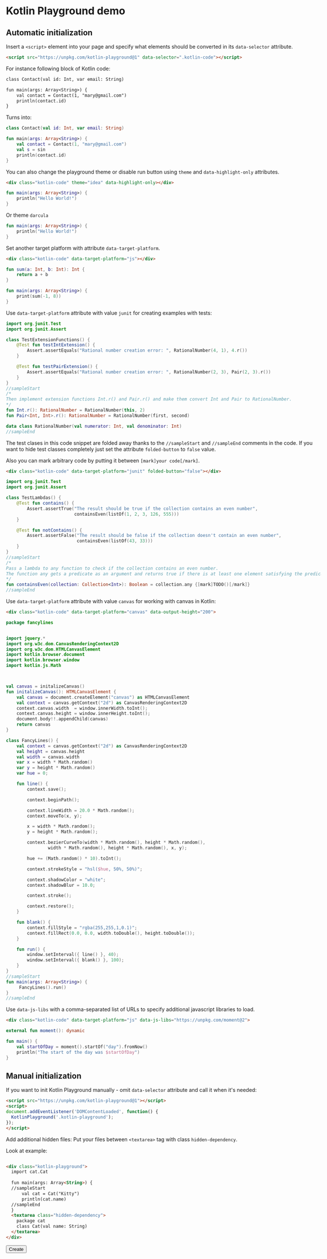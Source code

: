 <!DOCTYPE html>
<html>
<head>
  <meta charset="UTF-8">
  <title>Kotlin Playground examples</title>
  <link rel="stylesheet" href="examples.css">
  <link rel="stylesheet" href="examples-highlight.css">
  <style>
  .markdown-body {
		max-width: 980px;
		margin: 50px auto;
	}
  </style>
  <script src="../playground.js" data-selector=".kotlin-code"></script>
</head>
<body class="markdown-body">

# Kotlin Playground demo

## Automatic initialization

Insert a `<script>` element into your page and specify what elements should be converted in its `data-selector` attribute.
```html
<script src="https://unpkg.com/kotlin-playground@1" data-selector=".kotlin-code"></script>
```

For instance following block of Kotlin code:

```txt
class Contact(val id: Int, var email: String) 

fun main(args: Array<String>) {
    val contact = Contact(1, "mary@gmail.com")
    println(contact.id)                   
}
```

Turns into:

<div class="kotlin-code" highlight-on-fly="false">

```kotlin
class Contact(val id: Int, var email: String) 

fun main(args: Array<String>) {
    val contact = Contact(1, "mary@gmail.com")
    val s = sin
    println(contact.id)
}
```

</div>

You can also change the playground theme or disable run button using `theme` and `data-highlight-only` attributes.

```html
<div class="kotlin-code" theme="idea" data-highlight-only></div>
``` 
<div class="kotlin-code" data-highlight-only theme="idea">

```kotlin
fun main(args: Array<String>) {
    println("Hello World!")
}
```

</div>

Or theme `darcula`

<div class="kotlin-code" data-highlight-only theme="darcula">

```kotlin
fun main(args: Array<String>) {
    println("Hello World!")
}
```

</div>

Set another target platform with attribute `data-target-platform`.

```html
<div class="kotlin-code" data-target-platform="js"></div>
```
<div class="kotlin-code" data-target-platform="js">

```kotlin
fun sum(a: Int, b: Int): Int {
    return a + b
}

fun main(args: Array<String>) {
    print(sum(-1, 8))
}
```

</div>


Use `data-target-platform` attribute with value `junit` for creating examples with tests:

<div class="kotlin-code" data-target-platform="junit">

```kotlin
import org.junit.Test
import org.junit.Assert

class TestExtensionFunctions() {
    @Test fun testIntExtension() {
        Assert.assertEquals("Rational number creation error: ", RationalNumber(4, 1), 4.r())
    }

    @Test fun testPairExtension() {
        Assert.assertEquals("Rational number creation error: ", RationalNumber(2, 3), Pair(2, 3).r())
    }
}
//sampleStart
/*
Then implement extension functions Int.r() and Pair.r() and make them convert Int and Pair to RationalNumber.
*/
fun Int.r(): RationalNumber = RationalNumber(this, 2)
fun Pair<Int, Int>.r(): RationalNumber = RationalNumber(first, second)

data class RationalNumber(val numerator: Int, val denominator: Int)
//sampleEnd
```
</div>

The test clases in this code snippet are folded away thanks to the `//sampleStart` and `//sampleEnd` comments in the code.
If you want to hide test classes completely just set the attribute `folded-button` to `false` value.

Also you can mark arbitrary code by putting it between `[mark]your code[/mark]`.

```html
<div class="kotlin-code" data-target-platform="junit" folded-button="false"></div>
```

<div class="kotlin-code" data-target-platform="junit" folded-button="false">

```kotlin
import org.junit.Test
import org.junit.Assert

class TestLambdas() {
    @Test fun contains() {
        Assert.assertTrue("The result should be true if the collection contains an even number", 
                          containsEven(listOf(1, 2, 3, 126, 555)))
    }

    @Test fun notContains() {
        Assert.assertFalse("The result should be false if the collection doesn't contain an even number",
                           containsEven(listOf(43, 33)))
    }
}
//sampleStart
/*
Pass a lambda to any function to check if the collection contains an even number.
The function any gets a predicate as an argument and returns true if there is at least one element satisfying the predicate.
*/
fun containsEven(collection: Collection<Int>): Boolean = collection.any {[mark]TODO()[/mark]}
//sampleEnd
```

</div>

Use `data-target-platform` attribute with value `canvas` for working with canvas in Kotlin:

```html
<div class="kotlin-code" data-target-platform="canvas" data-output-height="200">
```

<div class="kotlin-code" data-target-platform="canvas" data-output-height="200">

```kotlin
package fancylines


import jquery.*
import org.w3c.dom.CanvasRenderingContext2D
import org.w3c.dom.HTMLCanvasElement
import kotlin.browser.document
import kotlin.browser.window
import kotlin.js.Math



val canvas = initalizeCanvas()
fun initalizeCanvas(): HTMLCanvasElement {
    val canvas = document.createElement("canvas") as HTMLCanvasElement
    val context = canvas.getContext("2d") as CanvasRenderingContext2D
    context.canvas.width  = window.innerWidth.toInt();
    context.canvas.height = window.innerHeight.toInt();
    document.body!!.appendChild(canvas)
    return canvas
}

class FancyLines() {
    val context = canvas.getContext("2d") as CanvasRenderingContext2D
    val height = canvas.height
    val width = canvas.width
    var x = width * Math.random()
    var y = height * Math.random()
    var hue = 0;

    fun line() {
        context.save();

        context.beginPath();

        context.lineWidth = 20.0 * Math.random();
        context.moveTo(x, y);

        x = width * Math.random();
        y = height * Math.random();

        context.bezierCurveTo(width * Math.random(), height * Math.random(),
                width * Math.random(), height * Math.random(), x, y);

        hue += (Math.random() * 10).toInt();

        context.strokeStyle = "hsl($hue, 50%, 50%)";

        context.shadowColor = "white";
        context.shadowBlur = 10.0;

        context.stroke();

        context.restore();
    }

    fun blank() {
        context.fillStyle = "rgba(255,255,1,0.1)";
        context.fillRect(0.0, 0.0, width.toDouble(), height.toDouble());
    }

    fun run() {
        window.setInterval({ line() }, 40);
        window.setInterval({ blank() }, 100);
    }
}
//sampleStart
fun main(args: Array<String>) {
     FancyLines().run()
}
//sampleEnd
```

</div>

Use `data-js-libs` with a comma-separated list of URLs to specify additional javascript libraries to load.

```html
<div class="kotlin-code" data-target-platform="js" data-js-libs="https://unpkg.com/moment@2">
```

<div class="kotlin-code" data-target-platform="js" data-js-libs="https://unpkg.com/moment@2">

```kotlin
external fun moment(): dynamic

fun main() {
    val startOfDay = moment().startOf("day").fromNow()
    println("The start of the day was $startOfDay")
}
```

</div>

## Manual initialization

If you want to init Kotlin Playground manually - omit `data-selector` attribute and call it when it's needed:

```html
<script src="https://unpkg.com/kotlin-playground@1"></script>
<script>
document.addEventListener('DOMContentLoaded', function() {
  KotlinPlayground('.kotlin-playground');
});
</script>
```
Add additional hidden files:
Put your files between `<textarea>` tag with class `hidden-dependency`.

Look at example:


```html

<div class="kotlin-playground">
  import cat.Cat
  
  fun main(args: Array<String>) {
  //sampleStart
      val cat = Cat("Kitty")
      println(cat.name)  
  //sampleEnd                 
  }
  <textarea class="hidden-dependency">
    package cat
    class Cat(val name: String) 
  </textarea>
</div>
```

<button onclick="KotlinPlayground('.kotlin-code-2',{ onChange: (code)=> {console.log(code)}}); this.disabled = true; document.getElementById('kotlin-example').style.display = 'block';">Create</button>

<div id="kotlin-example" class="kotlin-code-2" style="display: none;">

```text
import cat.Cat

fun main(args: Array<String>) {
//sampleStart
    val cat = Cat("Kitty")
    println(cat.name)
//sampleEnd
}
```
  <textarea class="hidden-dependency">
    package cat
    class Cat(val name: String) 
  </textarea>

</div>

</body>
</html>
